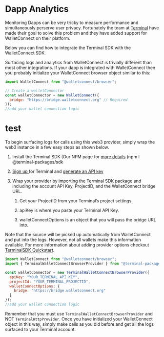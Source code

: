 # Dapp Analytics

Monitoring Dapps can be very tricky to measure performance and simultaneously perserve user privacy. Fortunately the team at [Terminal](https://terminal.co/) have made their goal to solve this problem and they have added support for WalletConnect on their platform.

Below you can find how to integrate the Terminal SDK with the WalletConnect SDK.

Surfacing logs and analytics from WalletConnect is trivially different than most other integrations. If your dapp is integrated with WalletConnect then you probably initialize your WalletConnect browser object similar to this:

```javascript
import WalletConnect from "@walletconnect/browser";

// Create a walletConnector
const walletConnector = new WalletConnect({
  bridge: "https://bridge.walletconnect.org" // Required
});
//add your wallet connection logic
```

# test

To begin surfacing logs for calls using this web3 provider, simply wrap the web3 instance in a few easy steps as shown below.

1. Install the Terminal SDK (Our NPM page for [more details](https://www.npmjs.com/package/@terminal-packages/sdk) )npm I @terminal-packages/sdk

2. [Sign up ](https://terminal.co/signup) for Terminal and [generate an API key](https://docs.terminal.co/terminal-platform/create-an-api-key)

3. Wrap your provider by importing the Terminal SDK package and including the account API Key, ProjectID, and the WalletConnect bridge URL.

   1. Get your ProjectID from your Terminal’s project settings

   2. apiKey is where you paste your Terminal API Key.

   3. walletConnectOptions is an object that you will pass the bridge URL into.

Note that the source will be picked up automatically from WalletConnect and put into the logs. However, not all wallets make this information available. For more information about adding provider options checkout [TerminalSDK Quickstart](https://docs.terminal.co/logs-analytics/hexsdk-quickstart).

```javascript
import WalletConnect from "@walletconnect/browser";
import { TerminalWalletConnectBrowserProvider } from "@terminal-packages/sdk";

const walletConnector = new TerminalWalletConnectBrowserProvider({
  apiKey: "YOUR_TERMINAL_API_KEY",
  projectId: "YOUR_TERMINAL_PROJECTID",
  walletConnectOptions: {
    bridge: "https://bridge.walletconnect.org"
  }
});
//add your wallet connection logic
```

Remember that you must use `TerminalWalletConnectBrowserProvider` and NOT `TerminalHttpProvider`. Once you have initialized your WalletConnect object in this way, simply make calls as you did before and get all the logs surfaced to your Terminal account.
